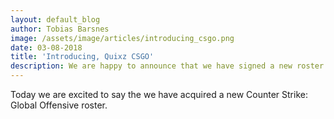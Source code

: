 ```yaml
---
layout: default_blog
author: Tobias Barsnes
image: /assets/image/articles/introducing_csgo.png
date: 03-08-2018
title: 'Introducing, Quixz CSGO'
description: We are happy to announce that we have signed a new roster in CSGO
---
```

Today we are excited to say the we have acquired a new Counter Strike: Global Offensive roster.
